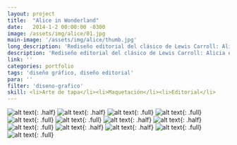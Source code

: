 ```yaml
---
layout: project
title:  "Alice in Wonderland"
date:   2014-1-2 00:00:00 -0300
image: /assets/img/alice/01.jpg
main-image: '/assets/img/alice/thumb.jpg'
long_description: 'Rediseño editorial del clásico de Lewis Carroll: Alicia en el País de las Maravillas'
description: 'Rediseño editorial del clásico de Lewis Carroll: Alicia en el País de las Maravillas. Diseño de tapa y maquetación interna.'
link: ''
categories: portfolio
tags: 'diseño gráfico, diseño editorial'
para: ''
filter: 'diseno-grafico'
skill: <li>Arte de tapa</li><li>Maquetación</li><li>Editorial</li>
---
```


![alt text](/assets/img/alice/01.jpg "Alice in wonderland"){: .half}
![alt text](/assets/img/alice/02.jpg "Alice in wonderland"){: .half}
![alt text](/assets/img/alice/03.jpg "Alice in wonderland"){: .full}
![alt text](/assets/img/alice/04.jpg "Alice in wonderland"){: .full}
![alt text](/assets/img/alice/05.jpg "Alice in wonderland"){: .full}
![alt text](/assets/img/alice/06.jpg "Alice in wonderland"){: .full}
![alt text](/assets/img/alice/07.jpg "Alice in wonderland"){: .half}
![alt text](/assets/img/alice/08.jpg "Alice in wonderland"){: .half}
![alt text](/assets/img/alice/09.jpg "Alice in wonderland"){: .full}
![alt text](/assets/img/alice/10.jpg "Alice in wonderland"){: .half}
![alt text](/assets/img/alice/11.jpg "Alice in wonderland"){: .half}
![alt text](/assets/img/alice/12.jpg "Alice in wonderland"){: .full}
![alt text](/assets/img/alice/13.jpg "Alice in wonderland"){: .full}